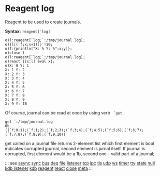 # Reagent log

Reagent to be used to create journals.

**Syntax:** ```reagent[`log]```

```o
o)l:reagent[`log;`:/tmp/journal.log];
o){l[(`f;x;x+1)]}'!10;
o)f:{println["X: % Y: %";x;y]};
o)close l
o)l:reagent[`log;`:/tmp/journal.log];
o)react {[x:l] eval x};
o)X: 0 Y: 1
X: 1 Y: 2
X: 2 Y: 3
X: 3 Y: 4
X: 4 Y: 5
X: 5 Y: 6
X: 6 Y: 7
X: 7 Y: 8
X: 8 Y: 9
X: 9 Y: 10
```

Of course, journal can be read at once by using verb `` `get``

```o
get `:/tmp/journal.log
0b
((`f;0;1);(`f;1;2);(`f;2;3);(`f;3;4);(`f;4;5);(`f;5;6);(`f;6;7);(`f;7;8);(`f;8;9);(`f;9;10))
```

get called on a journal file returns 2-element list which first element is bool indicates corrupted jpurnal, second element is jurnal itself. If journal is corrupted, first element would be a 1b, second one - valid part of a journal;

::: see
[async](/reference/types/reagents/async.md)
[sync](/reference/types/reagents/sync.md)
[bus](/reference/types/reagents/bus.md)
[deq](/reference/types/reagents/deq.md)
[file](/reference/types/reagents/file.md)
[listener](/reference/types/reagents/listener.md)
[tcp](/reference/types/reagents/tcp.md)
[ipc](/reference/types/reagents/ipc.md)
[tls](/reference/types/reagents/tls.md)
[udp](/reference/types/reagents/udp.md)
[ws](/reference/types/reagents/ws.md)
[timer](/reference/types/reagents/timer.md)
[tty](/reference/types/reagents/tty.md)
[state](/reference/types/reagents/state.md)
[null](/reference/types/reagents/null.md)
[kdb listener](/reference/types/reagents/kdblistener.md)
[kdb](/reference/types/reagents/kdb.md)
[reagent](/verbs/other/reagent.md)
[react](/verbs/other/react.md)
[close](/verbs/other/close.md)
[meta](/verbs/other/meta.md)
:::
